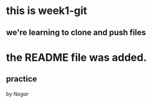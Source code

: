 # this is week1-git

## we're learning to clone and push files

# the README file was added.
## practice
###### by Negar